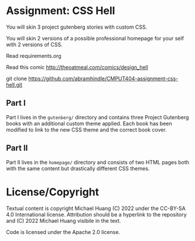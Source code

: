 # Assignment: CSS Hell

You will skin 3 project gutenberg stories with custom CSS.

You will skin 2 versions of a possible professional homepage for your
self with 2 versions of CSS.

Read requirements.org

Read this comic http://theoatmeal.com/comics/design_hell

git clone https://github.com/abramhindle/CMPUT404-assignment-css-hell.git

## Part I

Part I lives in the `gutenberg/` directory and contains three Project Gutenberg
books with an additional custom theme applied.
Each book has been modified to link to the new CSS theme and the correct book cover.

## Part II

Part II lives in the `homepage/` directory and consists of two HTML pages both
with the same content but drastically different CSS themes.

# License/Copyright

Textual content is copyright Michael Huang (C) 2022 under the CC-BY-SA 4.0
International license. Attribution should be a hyperlink to the repository and
(C) 2022 Michael Huang visibile in the text.

Code is licensed under the Apache 2.0 license.
